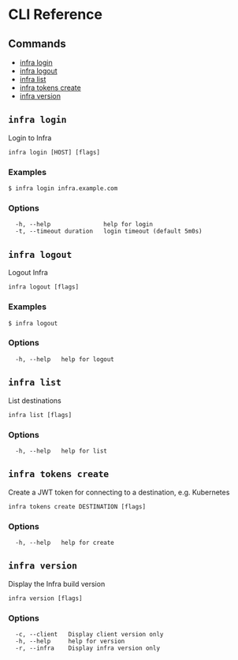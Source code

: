 # CLI Reference

## Commands

* [infra login](#infra-login)
* [infra logout](#infra-logout)
* [infra list](#infra-list)
* [infra tokens create](#infra-tokens-create)
* [infra version](#infra-version)


## `infra login`

Login to Infra

```
infra login [HOST] [flags]
```

### Examples

```
$ infra login infra.example.com
```

### Options

```
  -h, --help               help for login
  -t, --timeout duration   login timeout (default 5m0s)
```

## `infra logout`

Logout Infra

```
infra logout [flags]
```

### Examples

```
$ infra logout
```

### Options

```
  -h, --help   help for logout
```

## `infra list`

List destinations

```
infra list [flags]
```

### Options

```
  -h, --help   help for list
```

## `infra tokens create`

Create a JWT token for connecting to a destination, e.g. Kubernetes

```
infra tokens create DESTINATION [flags]
```

### Options

```
  -h, --help   help for create
```

## `infra version`

Display the Infra build version

```
infra version [flags]
```

### Options

```
  -c, --client   Display client version only
  -h, --help     help for version
  -r, --infra    Display infra version only
```

